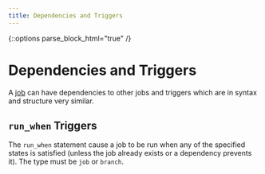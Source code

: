 ```yaml
---
title: Dependencies and Triggers
---
```

{::options parse_block_html="true" /}

# Dependencies and Triggers

A [job] can have dependencies to other jobs and triggers which
are in syntax and structure very similar.

## `run_when` Triggers

The `run_when` statement cause a job to be run when any of the specified states
is satisfied (unless the job already exists or a dependency prevents it). The
type must be `job` or `branch`.






  [job]:/project-configuration/specification/job/index.html
